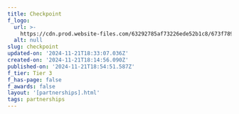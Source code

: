 ```yaml
---
title: Checkpoint
f_logo:
  url: >-
    https://cdn.prod.website-files.com/63292785af73226ede52b1c8/673f789fd3fc4810cf01084f_Checkpoint%25201.svg
  alt: null
slug: checkpoint
updated-on: '2024-11-21T18:33:07.036Z'
created-on: '2024-11-21T18:14:56.090Z'
published-on: '2024-11-21T18:54:51.587Z'
f_tier: Tier 3
f_has-page: false
f_awards: false
layout: '[partnerships].html'
tags: partnerships
---
```



